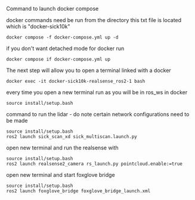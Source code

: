 Command to launch docker compose 

docker commands need be run from the directory this txt file is located which is "docker-sick10k"

```
docker compose -f docker-compose.yml up -d 
```
if you don't want detached mode for docker run 
```
docker compose if docker-compose.yml up 
```

The next step will allow you to open a terminal linked with a docker
```
docker exec -it docker-sick10k-realsense_ros2-1 bash
```
every time you open a new terminal run as you will be in ros_ws in docker
```
source install/setup.bash
```
command to run the lidar - do note certain network configurations need to be made
```
source install/setup.bash
ros2 launch sick_scan_xd sick_multiscan.launch.py
```

open new terminal and run the realsense with
```
source install/setup.bash
ros2 launch realsense2_camera rs_launch.py pointcloud.enable:=true
```

open new terminal and start foxglove bridge
```
source install/setup.bash
ros2 launch foxglove_bridge foxglove_bridge_launch.xml
```

